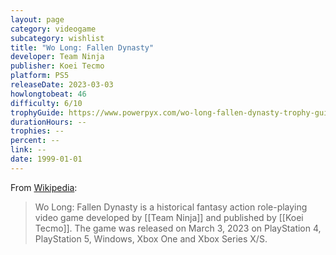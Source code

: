 ```yaml
---
layout: page
category: videogame
subcategory: wishlist
title: "Wo Long: Fallen Dynasty"
developer: Team Ninja
publisher: Koei Tecmo
platform: PS5
releaseDate: 2023-03-03
howlongtobeat: 46
difficulty: 6/10
trophyGuide: https://www.powerpyx.com/wo-long-fallen-dynasty-trophy-guide-roadmap/
durationHours: --
trophies: --
percent: --
link: --
date: 1999-01-01
---
```


From [Wikipedia](https://en.wikipedia.org/wiki/Wo_Long:_Fallen_Dynasty):

> Wo Long: Fallen Dynasty is a historical fantasy action role-playing video game developed by [[Team Ninja]] and published by [[Koei Tecmo]]. The game was released on March 3, 2023 on PlayStation 4, PlayStation 5, Windows, Xbox One and Xbox Series X/S.
